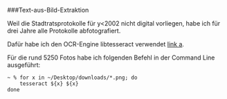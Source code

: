 ###Text-aus-Bild-Extraktion

Weil die Stadtratsprotokolle für y<2002 nicht digital vorliegen, habe ich für drei Jahre alle Protokolle abfotografiert.

Dafür habe ich den OCR-Engine libtesseract verwendet [link a](https://github.com/tesseract-ocr/tesseract).

Für die rund 5250 Fotos habe ich folgenden Befehl in der Command Line ausgeführt:

```
~ % for x in ~/Desktop/downloads/*.png; do
	tesseract ${x} ${x}
done
```

